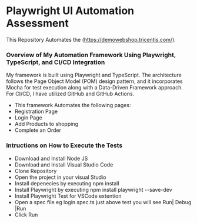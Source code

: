 # Playwright UI Automation Assessment
 This Repository Automates the (https://demowebshop.tricentis.com/).

### Overview of My Automation Framework Using Playwright, TypeScript, and CI/CD Integration
My framework is built using Playwright and TypeScript. The architecture follows the Page Object Model (POM) design pattern, and it incorporates Mocha for test execution along with a Data-Driven Framework approach. For CI/CD, I have utilized GitHub and GitHub Actions.

- This framework Automates the following pages:
- Registration Page
- Login Page
- Add Products to shopping
- Complete an Order

### Intructions on How to Execute the Tests 

  - Download and Install Node JS
  - Download and Install Visual Studio Code
  - Clone Repository
  - Open the project in your visual Studio
  - Install depenecies by executing npm install
  - Install Playwright by executing npm install playwright --save-dev
  - Install Playwright Test for VSCode extention
  - Open a spec file eg login.spec.ts just above test you will see Run| Debug |Run
  - Click Run

